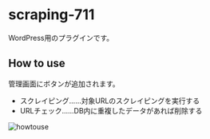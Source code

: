 # scraping-711
WordPress用のプラグインです。

## How to use
管理画面にボタンが追加されます。

- スクレイピング......対象URLのスクレイピングを実行する
- URLチェック......DB内に重複したデータがあれば削除する

![howtouse](https://user-images.githubusercontent.com/68522105/209360612-899e709c-eb58-4a89-b4b1-7d3ab3f22524.png)
